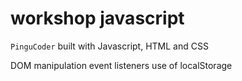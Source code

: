 # workshop javascript 
`PinguCoder`
built with  Javascript, HTML and CSS

DOM manipulation
event listeners
use of localStorage


